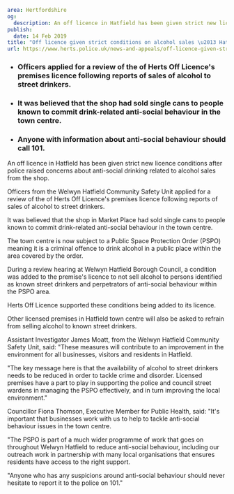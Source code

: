 ```yaml
area: Hertfordshire
og:
  description: An off licence in Hatfield has been given strict new licence conditions after police raised concerns about anti-social drinking related to alcohol sales from the shop.
publish:
  date: 14 Feb 2019
title: "Off licence given strict conditions on alcohol sales \u2013 Hatfield"
url: https://www.herts.police.uk/news-and-appeals/off-licence-given-strict-conditions-on-alcohol-sales-hatfield-2545b
```

* ### Officers applied for a review of the of Herts Off Licence's premises licence following reports of sales of alcohol to street drinkers.

 * ### It was believed that the shop had sold single cans to people known to commit drink-related anti-social behaviour in the town centre.

 * ### Anyone with information about anti-social behaviour should call 101.

An off licence in Hatfield has been given strict new licence conditions after police raised concerns about anti-social drinking related to alcohol sales from the shop.

Officers from the Welwyn Hatfield Community Safety Unit applied for a review of the of Herts Off Licence's premises licence following reports of sales of alcohol to street drinkers.

It was believed that the shop in Market Place had sold single cans to people known to commit drink-related anti-social behaviour in the town centre.

The town centre is now subject to a Public Space Protection Order (PSPO) meaning it is a criminal offence to drink alcohol in a public place within the area covered by the order.

During a review hearing at Welwyn Hatfield Borough Council, a condition was added to the premise's licence to not sell alcohol to persons identified as known street drinkers and perpetrators of anti-social behaviour within the PSPO area.

Herts Off Licence supported these conditions being added to its licence.

Other licensed premises in Hatfield town centre will also be asked to refrain from selling alcohol to known street drinkers.

Assistant Investigator James Moatt, from the Welwyn Hatfield Community Safety Unit, said: "These measures will contribute to an improvement in the environment for all businesses, visitors and residents in Hatfield.

"The key message here is that the availability of alcohol to street drinkers needs to be reduced in order to tackle crime and disorder. Licensed premises have a part to play in supporting the police and council street wardens in managing the PSPO effectively, and in turn improving the local environment."

Councillor Fiona Thomson, Executive Member for Public Health, said: "It's important that businesses work with us to help to tackle anti-social behaviour issues in the town centre.

"The PSPO is part of a much wider programme of work that goes on throughout Welwyn Hatfield to reduce anti-social behaviour, including our outreach work in partnership with many local organisations that ensures residents have access to the right support.

"Anyone who has any suspicions around anti-social behaviour should never hesitate to report it to the police on 101."
